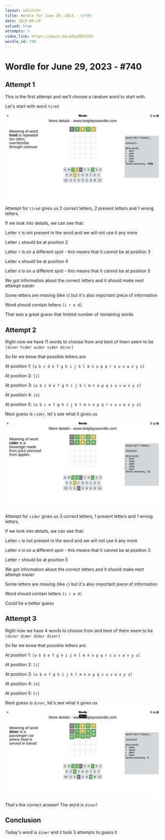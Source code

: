 ```yaml
---
layout: solution
title: Wordle for June 29, 2023 - \#740
date: 2023-06-29
solved: true
attempts: 3
video_link: https://youtu.be/qZouSE333Ik
wordle_id: 740
---
```


# Wordle for June 29, 2023 - \#740

## Attempt 1

This is the first attempt and we'll choose a random word to start with.

Let's start with word `tired`

![Attempt 1](2023-06-29/attempt-1.png)

Attempt for `tired` gives us 2 correct letters, 2 present letters and 1 wrong letters.

If we look into details, we can see that:

Letter `t` is not present in the word and we will not use it any more

Letter `i` should be at position 2

Letter `r` is on a different spot - this means that it cannot be at position 3

Letter `e` should be at position 4

Letter `d` is on a different spot - this means that it cannot be at position 5

We got information about the correct letters and it should make next attempt easier

Some letters are missing (like `t`) but it's also important piece of information

Word should contain letters `[i r e d]`

That was a great guess that limited number of remaining words



## Attempt 2

Right now we have 11 words to choose from and best of them seem to be `[diner hider aider sider dicer]`

So far we know that possible letters are:

At position 1: `[a b c d e f g h i j k l m n o p q r s u v w x y z]`

At position 2: `[i]`

At position 3: `[a b c d e f g h i j k l m n o p q s u v w x y z]`

At position 4: `[e]`

At position 5: `[a b c e f g h i j k l m n o p q r s u v w x y z]`

Next guess is `cider`, let's see what it gives us

![Attempt 2](2023-06-29/attempt-2.png)

Attempt for `cider` gives us 3 correct letters, 1 present letters and 1 wrong letters.

If we look into details, we can see that:

Letter `c` is not present in the word and we will not use it any more

Letter `d` is on a different spot - this means that it cannot be at position 3

Letter `r` should be at position 5

We got information about the correct letters and it should make next attempt easier

Some letters are missing (like `c`) but it's also important piece of information

Word should contain letters `[i r e d]`

Could be a better guess



## Attempt 3

Right now we have 4 words to choose from and best of them seem to be `[diner dimer diker diver]`

So far we know that possible letters are:

At position 1: `[a b d e f g h i j k l m n o p q r s u v w x y z]`

At position 2: `[i]`

At position 3: `[a b e f g h i j k l m n o p q s u v w x y z]`

At position 4: `[e]`

At position 5: `[r]`

Next guess is `diner`, let's see what it gives us

![Attempt 3](2023-06-29/attempt-3.png)

That's the correct answer! The word is `diner`!

## Conclusion

Today's word is `diner` and it took 3 attempts to guess it

